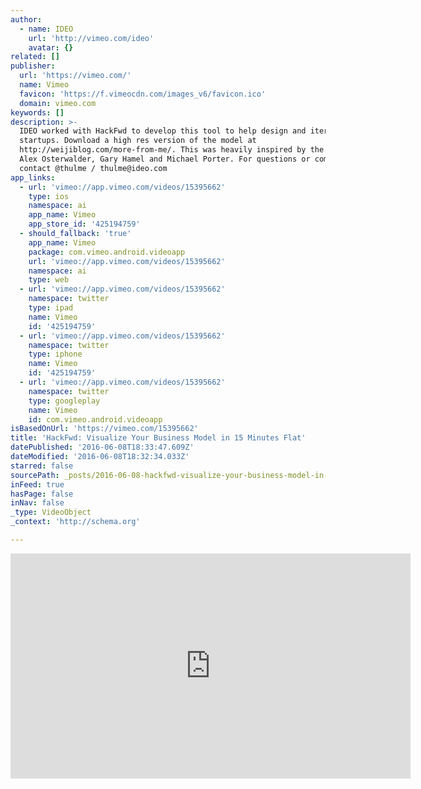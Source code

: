 ```yaml
---
author:
  - name: IDEO
    url: 'http://vimeo.com/ideo'
    avatar: {}
related: []
publisher:
  url: 'https://vimeo.com/'
  name: Vimeo
  favicon: 'https://f.vimeocdn.com/images_v6/favicon.ico'
  domain: vimeo.com
keywords: []
description: >-
  IDEO worked with HackFwd to develop this tool to help design and iterate
  startups. Download a high res version of the model at
  http://weijiblog.com/more-from-me/. This was heavily inspired by the work of
  Alex Osterwalder, Gary Hamel and Michael Porter. For questions or comments
  contact @thulme / thulme@ideo.com
app_links:
  - url: 'vimeo://app.vimeo.com/videos/15395662'
    type: ios
    namespace: ai
    app_name: Vimeo
    app_store_id: '425194759'
  - should_fallback: 'true'
    app_name: Vimeo
    package: com.vimeo.android.videoapp
    url: 'vimeo://app.vimeo.com/videos/15395662'
    namespace: ai
    type: web
  - url: 'vimeo://app.vimeo.com/videos/15395662'
    namespace: twitter
    type: ipad
    name: Vimeo
    id: '425194759'
  - url: 'vimeo://app.vimeo.com/videos/15395662'
    namespace: twitter
    type: iphone
    name: Vimeo
    id: '425194759'
  - url: 'vimeo://app.vimeo.com/videos/15395662'
    namespace: twitter
    type: googleplay
    name: Vimeo
    id: com.vimeo.android.videoapp
isBasedOnUrl: 'https://vimeo.com/15395662'
title: 'HackFwd: Visualize Your Business Model in 15 Minutes Flat'
datePublished: '2016-06-08T18:33:47.609Z'
dateModified: '2016-06-08T18:32:34.033Z'
starred: false
sourcePath: _posts/2016-06-08-hackfwd-visualize-your-business-model-in-15-minutes-flat.md
inFeed: true
hasPage: false
inNav: false
_type: VideoObject
_context: 'http://schema.org'

---
```

<iframe src="https://cdn.embedly.com/widgets/media.html?src=https%3A%2F%2Fplayer.vimeo.com%2Fvideo%2F15395662&amp;url=https%3A%2F%2Fvimeo.com%2F15395662&amp;image=http%3A%2F%2Fi.vimeocdn.com%2Fvideo%2F92645373_640.jpg&amp;key=b7d04c9b404c499eba89ee7072e1c4f7&amp;type=text%2Fhtml&amp;schema=vimeo" width="640" height="360" scrolling="no" frameborder="0" allowfullscreen="" style=""></iframe>